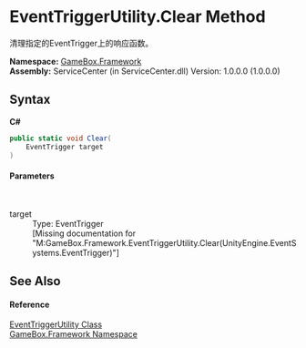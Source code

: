 # EventTriggerUtility.Clear Method 
 

清理指定的EventTrigger上的响应函数。

**Namespace:**&nbsp;<a href="a8957fe6-9cc0-3a6d-cd5c-a2a246efee1e">GameBox.Framework</a><br />**Assembly:**&nbsp;ServiceCenter (in ServiceCenter.dll) Version: 1.0.0.0 (1.0.0.0)

## Syntax

**C#**<br />
``` C#
public static void Clear(
	EventTrigger target
)
```


#### Parameters
&nbsp;<dl><dt>target</dt><dd>Type: EventTrigger<br />\[Missing <param name="target"/> documentation for "M:GameBox.Framework.EventTriggerUtility.Clear(UnityEngine.EventSystems.EventTrigger)"\]</dd></dl>

## See Also


#### Reference
<a href="9a3d38ce-6d92-e5ee-78c6-a02b7213cddf">EventTriggerUtility Class</a><br /><a href="a8957fe6-9cc0-3a6d-cd5c-a2a246efee1e">GameBox.Framework Namespace</a><br />